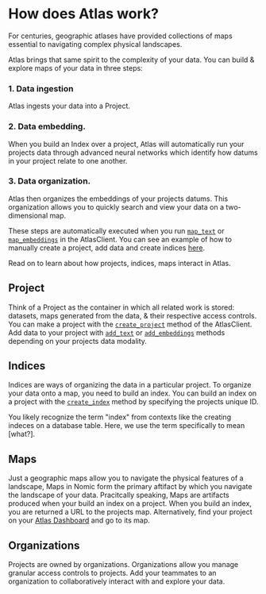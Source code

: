 # How does Atlas work?
For centuries, geographic atlases have provided collections of maps essential to navigating complex physical landscapes.

Atlas brings that same spirit to the complexity of your data. You can build & explore maps of your data in three steps:

### 1. Data ingestion
Atlas ingests your data into a Project.
### 2. Data embedding.
When you build an Index over a project, Atlas will automatically run your projects data through advanced neural networks
which identify how datums in your project relate to one another.
### 3. Data organization.
Atlas then organizes the embeddings of your projects datums. This organization allows you to quickly search and
view your data on a two-dimensional map.

These steps are automatically executed when you run [`map_text`](atlas_client.md) or [`map_embeddings`](atlas_client.md) in the AtlasClient. You can see an
example of how to manually create a project, add data and create indices [here](https://github.com/nomic-ai/nomic/blob/main/examples/interactive_session.py).

Read on to learn about how projects, indices, maps interact in Atlas.

## Project
Think of a Project as the container in which all related work is stored: datasets, maps generated from the data, & their respective access controls.
You can make a project with the [`create_project`](atlas_client.md) method of the AtlasClient. Add data to your project with [`add_text`](atlas_client.md) or [`add_embeddings`](atlas_client.md)
methods depending on your projects data modality.

## Indices
Indices are ways of organizing the data in a particular project.
To organize your data onto a map, you need to build an index. You can build an index on a project with the [`create_index`](atlas_client.md) method by specifying
the projects unique ID.

You likely recognize the term "index" from contexts like the creating indeces on a database table. Here, we use the term specifically to mean [what?].

## Maps
Just a geographic maps allow you to navigate the physical features of a landscape, Maps in Nomic form the primary aftifact by which you navigate the landscape of your data. 
Pracitcally speaking, Maps are artifacts produced when your build an index on a project. When you build an index, you are returned a URL to
the projects map. Alternatively, find your project on your [Atlas Dashboard](https://atlas.nomic.ai/dashboard) and go
to its map.

## Organizations
Projects are owned by organizations. Organizations allow you manage granular access controls to projects.
Add your teammates to an organization to collaboratively interact with and explore your data.

